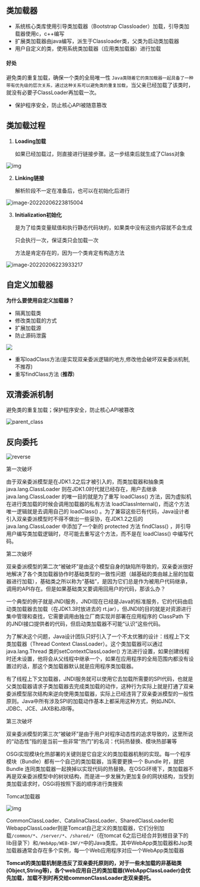 ## 类加载器

- 系统核心类库使用引导类加载器（Bootstrap Classloader）加载，引导类加载器使用c，c++编写
- 扩展类加载器由java编写，派生于Classloader类，父类为启动类加载器
- 用户自定义的类，使用系统类加载器（应用类加载器）进行加载

#### 好处

避免类的重复加载，确保一个类的全局唯一性
 `Java类随着它的类加载器一起具备了一种带有优先级的层次关系，通过这种关系可以避免类的重复加载`，当父亲已经加载了该类时，就没有必要子ClassLoader再加载一次。

- 保护程序安全，防止核心API被随意篡改

## 类加载过程

1. **Loading加载**

   如果已经加载过，则直接进行链接步骤。这一步结束后就生成了Class对象

![img](E:\学习笔记\typora\img\}JI2$TXMFJ4{LT@}4DUYUAO-16441581601941.png)

2. **Linking链接**

   解析阶段不一定在准备后，也可以在初始化后进行

![image-20220206223815004](E:\学习笔记\typora\img\image-20220206223815004.png)

3. **Initialization初始化**

   <clinit>是为了给类变量赋值和执行静态代码块的，如果类中没有这些内容就不会生成<clinit>

   <clinit>只会执行一次，保证类只会加载一次

   <init>方法是肯定存在的，因为一个类肯定有构造方法

![image-20220206223933217](E:\学习笔记\typora\img\image-20220206223933217.png)

## 自定义加载器 

**为什么要使用自定义加载器？**

- 隔离加载类
- 修改类加载的方式
- 扩展加载源
- 防止源码泄露

![](https://img-blog.csdnimg.cn/img_convert/ef5f6beecae474329fb911c0efd219df.png)

- 重写loadClass方法(是实现双亲委派逻辑的地方,修改他会破坏双亲委派机制,不推荐)
- 重写findClass方法 (**推荐**)

## 双清委派机制


 避免类的重复加载；保护程序安全，防止核心API被篡改

![parent_class](E:\学习笔记\typora\img\parent_class.png)

## 反向委托

![reverse](E:\学习笔记\typora\img\reverse.png)

第一次破坏

由于双亲委派模型是在JDK1.2之后才被引入的，而类加载器和抽象类 java.lang.ClassLoader 则在JDK1.0时代就已经存在，用户去继承 java.lang.ClassLoader 的唯一目的就是为了重写 loadClass() 方法，因为虚拟机在进行类加载的时候会调用加载器的私有方法 loadClassInternal()，而这个方法唯一逻辑就是去调用自己的 loadClass() 。为了兼容这些已有代码，Java设计者引入双亲委派模型时不得不做出一些妥协，在JDK1.2之后的 java.lang.ClassLoader 中添加了一个新的 protected 方法 findClass() ，并引导用户编写类加载逻辑时，尽可能去重写这个方法，而不是在 loadClass() 中编写代码。

第二次破坏

双亲委派模型的第二次“被破坏”是由这个模型自身的缺陷所导致的，双亲委派很好地解决了各个类加载器协作时基础类型的一致性问题（越基础的类由越上层的加载器进行加载），基础类之所以称为“基础”，是因为它们总是作为被用户代码继承，调用的API存在。但是如果基础类又要调用回用户的代码，那该么办？

一个典型的例子就是JNDI服务，JNDI现在已经是Java的标准服务，它的代码由启动类加载器去加载（在JDK1.3时放进去的 rt.jar），但JNDI的目的就是对资源进行集中管理和查找，它需要调用由独立厂商实现并部署在应用程序的 ClassPath 下的JNDI接口提供者的代码，但启动类加载器不可能“认识”这些代码。

为了解决这个问题，Java设计团队只好引入了一个不太优雅的设计：线程上下文类加载器（Thread Context ClassLoader）。这个类加载器可以通过 java.lang.Thread 类的setContextClassLoader() 方法进行设置，如果创建线程时还未设置，他将会从父线程中继承一个，如果在应用程序的全局范围内都没有设置过的话，那这个类加载器默认就是应用程序类加载器。

有了线程上下文加载器，JNDI服务就可以使用它去加载所需要的SPI代码，也就是父类加载器请求子类加载器去完成类加载的动作，这种行为实际上就是打通了双亲委派模型层次结构来逆向使用类加载器，实际上已经违背了双亲委派模型的一般性原则。Java中所有涉及SPI的加载动作基本上都采用这种方式，例如JNDI、JDBC、JCE、JAXB和JBI等。

第三次破坏

双亲委派模型的第三次“被破坏”是由于用户对程序动态性的追求导致的，这里所说的“动态性”指的是当前一些非常“热门”的名词：代码热替换、模块热部署等

OSGi实现模块化热部署的关键则是它自定义的类加载器机制的实现。每一个程序模块（Bundle）都有一个自己的类加载器，当需要更换一个 Bundle 时，就把 Bundle 连同类加载器一起换掉以实现代码的热替换。在OSGi环境下，类加载器不再是双亲委派模型中的树状结构，而是进一步发展为更加复杂的网状结构，当受到类加载请求时，OSGi将按照下面的顺序进行类搜索

Tomcat加载器

![img](https://images2018.cnblogs.com/blog/137084/201805/137084-20180526104342525-959933190.png)

CommonClassLoader、CatalinaClassLoader、SharedClassLoader和WebappClassLoader则是Tomcat自己定义的类加载器，它们分别加载`/common/*`、`/server/*`、`/shared/*`（在tomcat 6之后已经合并到根目录下的lib目录下）和`/WebApp/WEB-INF/*`中的Java类库。其中WebApp类加载器和Jsp类加载器通常会存在多个实例，每一个Web应用程序对应一个WebApp类加载器

**Tomcat的类加载机制是违反了双亲委托原则的，对于一些未加载的非基础类(Object,String等)，各个web应用自己的类加载器(WebAppClassLoader)会优先加载，加载不到时再交给commonClassLoader走双亲委托。** 
